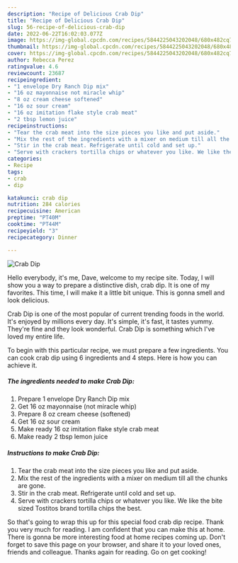 ```yaml
---
description: "Recipe of Delicious Crab Dip"
title: "Recipe of Delicious Crab Dip"
slug: 56-recipe-of-delicious-crab-dip
date: 2022-06-22T16:02:03.077Z
image: https://img-global.cpcdn.com/recipes/5844225043202048/680x482cq70/crab-dip-recipe-main-photo.jpg
thumbnail: https://img-global.cpcdn.com/recipes/5844225043202048/680x482cq70/crab-dip-recipe-main-photo.jpg
cover: https://img-global.cpcdn.com/recipes/5844225043202048/680x482cq70/crab-dip-recipe-main-photo.jpg
author: Rebecca Perez
ratingvalue: 4.6
reviewcount: 23687
recipeingredient:
- "1 envelope Dry Ranch Dip mix"
- "16 oz mayonnaise not miracle whip"
- "8 oz cream cheese softened"
- "16 oz sour cream"
- "16 oz imitation flake style crab meat"
- "2 tbsp lemon juice"
recipeinstructions:
- "Tear the crab meat into the size pieces you like and put aside."
- "Mix the rest of the ingredients with a mixer on medium till all the chunks are gone."
- "Stir in the crab meat. Refrigerate until cold and set up."
- "Serve with crackers tortilla chips or whatever you like. We like the bite sized Tostitos brand tortilla chips the best."
categories:
- Recipe
tags:
- crab
- dip

katakunci: crab dip 
nutrition: 284 calories
recipecuisine: American
preptime: "PT40M"
cooktime: "PT44M"
recipeyield: "3"
recipecategory: Dinner

---
```



![Crab Dip](https://img-global.cpcdn.com/recipes/5844225043202048/680x482cq70/crab-dip-recipe-main-photo.jpg)

Hello everybody, it's me, Dave, welcome to my recipe site. Today, I will show you a way to prepare a distinctive dish, crab dip. It is one of my favorites. This time, I will make it a little bit unique. This is gonna smell and look delicious.



Crab Dip is one of the most popular of current trending foods in the world. It's enjoyed by millions every day. It's simple, it's fast, it tastes yummy. They're fine and they look wonderful. Crab Dip is something which I've loved my entire life.


To begin with this particular recipe, we must prepare a few ingredients. You can cook crab dip using 6 ingredients and 4 steps. Here is how you can achieve it.

<!--inarticleads1-->

##### The ingredients needed to make Crab Dip:

1. Prepare 1 envelope Dry Ranch Dip mix
1. Get 16 oz mayonnaise (not miracle whip)
1. Prepare 8 oz cream cheese (softened)
1. Get 16 oz sour cream
1. Make ready 16 oz imitation flake style crab meat
1. Make ready 2 tbsp lemon juice




<!--inarticleads2-->

##### Instructions to make Crab Dip:

1. Tear the crab meat into the size pieces you like and put aside.
1. Mix the rest of the ingredients with a mixer on medium till all the chunks are gone.
1. Stir in the crab meat. Refrigerate until cold and set up.
1. Serve with crackers tortilla chips or whatever you like. We like the bite sized Tostitos brand tortilla chips the best.




So that's going to wrap this up for this special food crab dip recipe. Thank you very much for reading. I am confident that you can make this at home. There is gonna be more interesting food at home recipes coming up. Don't forget to save this page on your browser, and share it to your loved ones, friends and colleague. Thanks again for reading. Go on get cooking!
